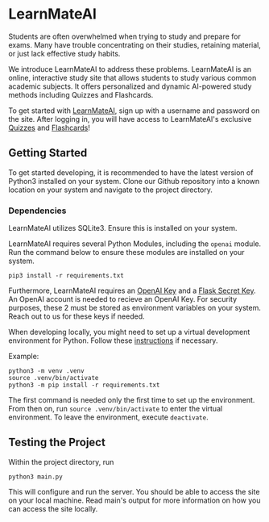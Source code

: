 # LearnMateAI
Students are often overwhelmed when trying to study and prepare for exams.
Many have trouble concentrating on their studies, retaining material, or
just lack effective study habits.

We introduce LearnMateAI to address these problems. LearnMateAI is an online,
interactive study site that allows students to study various common academic
subjects. It offers personalized and dynamic AI-powered study methods including
Quizzes and Flashcards.

To get started with [LearnMateAI](https://learnmateai.pythonanywhere.com 'LearnMateAI'),
sign up with a username and password on the site. After logging in, you
will have access to LearnMateAI's exclusive
[Quizzes](https://learnmateai.pythonanywhere.com/quiz 'Quizzes') and
[Flashcards](https://learnmateai.pythonanywhere.com/flashcards 'Flashcards')!


## Getting Started
To get started developing, it is recommended to have the latest version of
Python3 installed on your system. Clone our Github repository into a known
location on your system and navigate to the project directory.


### Dependencies
LearnMateAI utilizes SQLite3. Ensure this is installed on your system.

LearnMateAI requires several Python Modules, including the `openai` module.
Run the command below to ensure these modules are installed on your system.

```
pip3 install -r requirements.txt
```

Furthermore, LearnMateAI requires an
[OpenAI Key](https://platform.openai.com/docs/overview 'OpenAI Docs') and a
[Flask Secret Key](https://flask.palletsprojects.com/en/2.3.x/config/ 'Flask Configuration').
An OpenAI account is needed to recieve an OpenAI Key.
For security purposes, these 2 must be stored as environment variables on your system.
Reach out to us for these keys if needed.

When developing locally, you might need to set up a virtual development environment
for Python. Follow these [instructions](
  https://stackoverflow.com/questions/75602063/pip-install-r-requirements-txt-is-failing-this-environment-is-externally-mana/75696359#75696359:~:text=This%20is%20due%20to%20your%20distribution%20adopting%20PEP%20668%20%E2%80%93%20Marking%20Python%20base%20environments%20as%20%E2%80%9Cexternally%20managed%E2%80%9D.
) if necessary.

Example:
```
python3 -m venv .venv
source .venv/bin/activate
python3 -m pip install -r requirements.txt
```

The first command is needed only the first time to set up the environment.
From then on, run `source .venv/bin/activate` to enter the 
virtual environment. To leave the environment, execute `deactivate`.

## Testing the Project
Within the project directory, run
```
python3 main.py
```

This will configure and run the server. You should be able to access the site
on your local machine. Read main's output for more information on how
you can access the site locally.
